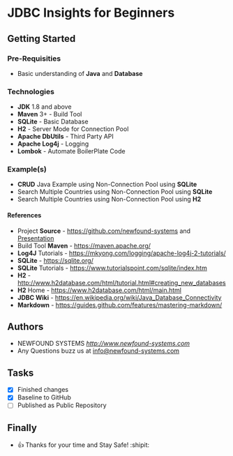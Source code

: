# JDBC Insights for Beginners

## Getting Started

### Pre-Requisities
* Basic understanding of **Java** and **Database**

### Technologies
* **JDK** 1.8 and above
* **Maven** 3+ - Build Tool
* **SQLite** - Basic Database
* **H2** - Server Mode for Connection Pool
* **Apache DbUtils** - Third Party API
* **Apache Log4j** - Logging
* **Lombok** - Automate BoilerPlate Code

### Example(s)
* **CRUD** Java Example using Non-Connection Pool using **SQLite**
* Search Multiple Countries using Non-Connection Pool using **SQLite**
* Search Multiple Countries using Non-Connection Pool using **H2**

#### References
* Project **Source** - https://github.com/newfound-systems and [Presentation](docs/JDBC-Insights.pdf)
* Build Tool **Maven** - https://maven.apache.org/
* **Log4J** Tutorials - https://mkyong.com/logging/apache-log4j-2-tutorials/
* **SQLite** - https://sqlite.org/
* **SQLite** Tutorials - https://www.tutorialspoint.com/sqlite/index.htm
* **H2** - http://www.h2database.com/html/tutorial.html#creating_new_databases
* **H2** Home - https://www.h2database.com/html/main.html
* **JDBC Wiki** - https://en.wikipedia.org/wiki/Java_Database_Connectivity
* **Markdown** - https://guides.github.com/features/mastering-markdown/

## Authors
* NEWFOUND SYSTEMS _http://www.newfound-systems.com_
* Any Questions buzz us at info@newfound-systems.com

## Tasks
- [x] Finished changes
- [x] Baseline to GitHub
- [ ] Published as Public Repository

## Finally
* :+1: Thanks for your time and Stay Safe! :shipit: